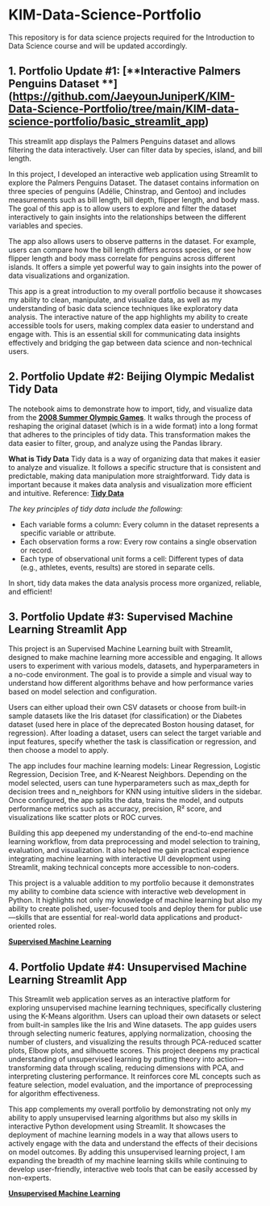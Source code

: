 # KIM-Data-Science-Portfolio
This repository is for data science projects required for the Introduction to Data Science course and will be updated accordingly. 

## 1. Portfolio Update #1: [**Interactive Palmers Penguins Dataset **] (https://github.com/JaeyounJuniperK/KIM-Data-Science-Portfolio/tree/main/KIM-data-science-portfolio/basic_streamlit_app) 
This streamlit app displays the Palmers Penguins dataset and allows filtering the data interactively. User can filter data by species, island, and bill length. 

In this project, I developed an interactive web application using Streamlit to explore the Palmers Penguins Dataset. The dataset contains information on three species of penguins (Adélie, Chinstrap, and Gentoo) and includes measurements such as bill length, bill depth, flipper length, and body mass. The goal of this app is to allow users to explore and filter the dataset interactively to gain insights into the relationships between the different variables and species. 

The app also allows users to observe patterns in the dataset. For example, users can compare how the bill length differs across species, or see how flipper length and body mass correlate for penguins across different islands. It offers a simple yet powerful way to gain insights into the power of data visualizations and organization.

This app is a great introduction to my overall portfolio because it showcases my ability to clean, manipulate, and visualize data, as well as my understanding of basic data science techniques like exploratory data analysis. The interactive nature of the app highlights my ability to create accessible tools for users, making complex data easier to understand and engage with. This is an essential skill for communicating data insights effectively and bridging the gap between data science and non-technical users.

## 2. Portfolio Update #2: Beijing Olympic Medalist Tidy Data
The notebook aims to demonstrate how to import, tidy, and visualize data from the [**2008 Summer Olympic Games**](https://edjnet.github.io/OlympicsGoNUTS/2008/). It walks through the process of reshaping the original dataset (which is in a wide format) into a long format that adheres to the principles of tidy data. This transformation makes the data easier to filter, group, and analyze using the Pandas library. 

**What is Tidy Data**
Tidy data is a way of organizing data that makes it easier to analyze and visualize. It follows a specific structure that is consistent and predictable, making data manipulation more straightforward. Tidy data is important because it makes data analysis and visualization more efficient and intuitive. Reference: [**Tidy Data**](https://vita.had.co.nz/papers/tidy-data.pdf)

*The key principles of tidy data include the following:*
- Each variable forms a column: Every column in the dataset represents a specific variable or attribute.
- Each observation forms a row: Every row contains a single observation or record.
- Each type of observational unit forms a cell: Different types of data (e.g., athletes, events, results) are stored in separate cells.

In short, tidy data makes the data analysis process more organized, reliable, and efficient!

## 3. Portfolio Update #3: Supervised Machine Learning Streamlit App
This project is an Supervised Machine Learning built with Streamlit, designed to make machine learning more accessible and engaging. It allows users to experiment with various models, datasets, and hyperparameters in a no-code environment. The goal is to provide a simple and visual way to understand how different algorithms behave and how performance varies based on model selection and configuration. 

Users can either upload their own CSV datasets or choose from built-in sample datasets like the Iris dataset (for classification) or the Diabetes dataset (used here in place of the deprecated Boston housing dataset, for regression). After loading a dataset, users can select the target variable and input features, specify whether the task is classification or regression, and then choose a model to apply. 

The app includes four machine learning models: Linear Regression, Logistic Regression, Decision Tree, and K-Nearest Neighbors. Depending on the model selected, users can tune hyperparameters such as max_depth for decision trees and n_neighbors for KNN using intuitive sliders in the sidebar. Once configured, the app splits the data, trains the model, and outputs performance metrics such as accuracy, precision, R² score, and visualizations like scatter plots or ROC curves.

Building this app deepened my understanding of the end-to-end machine learning workflow, from data preprocessing and model selection to training, evaluation, and visualization. It also helped me gain practical experience integrating machine learning with interactive UI development using Streamlit, making technical concepts more accessible to non-coders.

This project is a valuable addition to my portfolio because it demonstrates my ability to combine data science with interactive web development in Python. It highlights not only my knowledge of machine learning but also my ability to create polished, user-focused tools and deploy them for public use—skills that are essential for real-world data applications and product-oriented roles.

[**Supervised Machine Learning**](https://kim-data-science-portfolio-cmbsmxkiarxtgwmiiagpqe.streamlit.app/)

## 4. Portfolio Update #4: Unsupervised Machine Learning Streamlit App
This Streamlit web application serves as an interactive platform for exploring unsupervised machine learning techniques, specifically clustering using the K-Means algorithm. Users can upload their own datasets or select from built-in samples like the Iris and Wine datasets. The app guides users through selecting numeric features, applying normalization, choosing the number of clusters, and visualizing the results through PCA-reduced scatter plots, Elbow plots, and silhouette scores. This project deepens my practical understanding of unsupervised learning by putting theory into action—transforming data through scaling, reducing dimensions with PCA, and interpreting clustering performance. It reinforces core ML concepts such as feature selection, model evaluation, and the importance of preprocessing for algorithm effectiveness.

This app complements my overall portfolio by demonstrating not only my ability to apply unsupervised learning algorithms but also my skills in interactive Python development using Streamlit. It showcases the deployment of machine learning models in a way that allows users to actively engage with the data and understand the effects of their decisions on model outcomes. By adding this unsupervised learning project, I am expanding the breadth of my machine learning skills while continuing to develop user-friendly, interactive web tools that can be easily accessed by non-experts.

[**Unsupervised Machine Learning**](https://kim-data-science-portfoliomlunsupervisedapp-luyjg7.streamlit.app/ )

